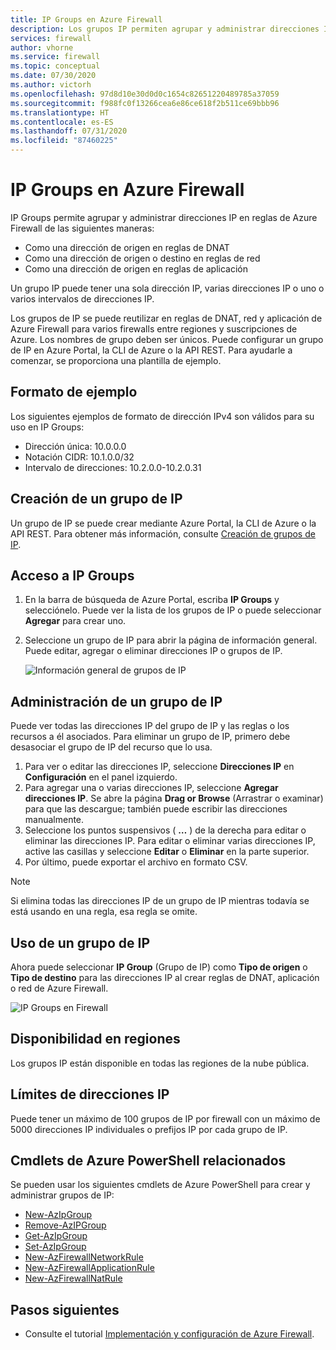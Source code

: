```yaml
---
title: IP Groups en Azure Firewall
description: Los grupos IP permiten agrupar y administrar direcciones IP en las reglas de Azure Firewall.
services: firewall
author: vhorne
ms.service: firewall
ms.topic: conceptual
ms.date: 07/30/2020
ms.author: victorh
ms.openlocfilehash: 97d8d10e30d0d0c1654c82651220489785a37059
ms.sourcegitcommit: f988fc0f13266cea6e86ce618f2b511ce69bbb96
ms.translationtype: HT
ms.contentlocale: es-ES
ms.lasthandoff: 07/31/2020
ms.locfileid: "87460225"
---
```

# <a name="ip-groups-in-azure-firewall"></a>IP Groups en Azure Firewall

IP Groups permite agrupar y administrar direcciones IP en reglas de Azure Firewall de las siguientes maneras:

- Como una dirección de origen en reglas de DNAT
- Como una dirección de origen o destino en reglas de red
- Como una dirección de origen en reglas de aplicación


Un grupo IP puede tener una sola dirección IP, varias direcciones IP o uno o varios intervalos de direcciones IP.

Los grupos de IP se puede reutilizar en reglas de DNAT, red y aplicación de Azure Firewall para varios firewalls entre regiones y suscripciones de Azure. Los nombres de grupo deben ser únicos. Puede configurar un grupo de IP en Azure Portal, la CLI de Azure o la API REST. Para ayudarle a comenzar, se proporciona una plantilla de ejemplo.

## <a name="sample-format"></a>Formato de ejemplo

Los siguientes ejemplos de formato de dirección IPv4 son válidos para su uso en IP Groups:

- Dirección única: 10.0.0.0
- Notación CIDR: 10.1.0.0/32
- Intervalo de direcciones: 10.2.0.0-10.2.0.31

## <a name="create-an-ip-group"></a>Creación de un grupo de IP

Un grupo de IP se puede crear mediante Azure Portal, la CLI de Azure o la API REST. Para obtener más información, consulte [Creación de grupos de IP](create-ip-group.md).

## <a name="browse-ip-groups"></a>Acceso a IP Groups
1. En la barra de búsqueda de Azure Portal, escriba **IP Groups** y selecciónelo. Puede ver la lista de los grupos de IP o puede seleccionar **Agregar** para crear uno.
2. Seleccione un grupo de IP para abrir la página de información general. Puede editar, agregar o eliminar direcciones IP o grupos de IP.

   ![Información general de grupos de IP](media/ip-groups/overview.png)

## <a name="manage-an-ip-group"></a>Administración de un grupo de IP

Puede ver todas las direcciones IP del grupo de IP y las reglas o los recursos a él asociados. Para eliminar un grupo de IP, primero debe desasociar el grupo de IP del recurso que lo usa.

1. Para ver o editar las direcciones IP, seleccione **Direcciones IP** en **Configuración** en el panel izquierdo.
2. Para agregar una o varias direcciones IP, seleccione **Agregar direcciones IP**. Se abre la página **Drag or Browse** (Arrastrar o examinar) para que las descargue; también puede escribir las direcciones manualmente.
3.    Seleccione los puntos suspensivos ( **…** ) de la derecha para editar o eliminar las direcciones IP. Para editar o eliminar varias direcciones IP, active las casillas y seleccione **Editar** o **Eliminar** en la parte superior.
4. Por último, puede exportar el archivo en formato CSV.

> [!NOTE]
> Si elimina todas las direcciones IP de un grupo de IP mientras todavía se está usando en una regla, esa regla se omite.


## <a name="use-an-ip-group"></a>Uso de un grupo de IP

Ahora puede seleccionar **IP Group** (Grupo de IP) como **Tipo de origen** o **Tipo de destino** para las direcciones IP al crear reglas de DNAT, aplicación o red de Azure Firewall.

![IP Groups en Firewall](media/ip-groups/fw-ipgroup.png)

## <a name="region-availability"></a>Disponibilidad en regiones

Los grupos IP están disponible en todas las regiones de la nube pública.

## <a name="ip-address-limits"></a>Límites de direcciones IP

Puede tener un máximo de 100 grupos de IP por firewall con un máximo de 5000 direcciones IP individuales o prefijos IP por cada grupo de IP.

## <a name="related-azure-powershell-cmdlets"></a>Cmdlets de Azure PowerShell relacionados

Se pueden usar los siguientes cmdlets de Azure PowerShell para crear y administrar grupos de IP:

- [New-AzIpGroup](https://docs.microsoft.com/powershell/module/az.network/new-azipgroup?view=azps-3.4.0)
- [Remove-AzIPGroup](https://docs.microsoft.com/powershell/module/az.network/remove-azipgroup?view=azps-3.4.0)
- [Get-AzIpGroup](https://docs.microsoft.com/powershell/module/az.network/get-azipgroup?view=azps-3.4.0)
- [Set-AzIpGroup](https://docs.microsoft.com/powershell/module/az.network/set-azipgroup?view=azps-3.4.0)
- [New-AzFirewallNetworkRule](https://docs.microsoft.com/powershell/module/az.network/new-azfirewallnetworkrule?view=azps-3.4.0)
- [New-AzFirewallApplicationRule](https://docs.microsoft.com/powershell/module/az.network/new-azfirewallapplicationrule?view=azps-3.4.0)
- [New-AzFirewallNatRule](https://docs.microsoft.com/powershell/module/az.network/new-azfirewallnatrule?view=azps-3.4.0)

## <a name="next-steps"></a>Pasos siguientes

- Consulte el tutorial [Implementación y configuración de Azure Firewall](tutorial-firewall-deploy-portal.md).
